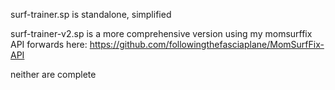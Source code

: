 surf-trainer.sp is standalone, simplified

surf-trainer-v2.sp is a more comprehensive version using my momsurffix API forwards here: https://github.com/followingthefasciaplane/MomSurfFix-API

neither are complete
